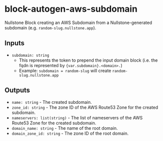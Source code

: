 # block-autogen-aws-subdomain

Nullstone Block creating an AWS Subdomain from a Nullstone-generated subdomain (e.g. `random-slug.nullstone.app`). 

## Inputs

- `subdomain: string`
  - This represents the token to prepend the input domain block (i.e. the fqdn is represented by `{var.subdomain}.<domain>.`)
  - Example: `subdomain = random-slug` will create `random-slug.nullstone.app`

## Outputs

- `name: string` - The created subdomain.
- `zone_id: string` - The zone ID of the AWS Route53 Zone for the created subdomain.
- `nameservers: list(string)` - The list of nameservers of the AWS Route53 Zone for the created subdomain.
- `domain_name: string` - The name of the root domain.
- `domain_zone_id: string` - The zone ID of the root domain.
